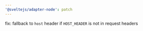 ```yaml
---
'@sveltejs/adapter-node': patch
---
```


fix: fallback to `host` header if `HOST_HEADER` is not in request headers
